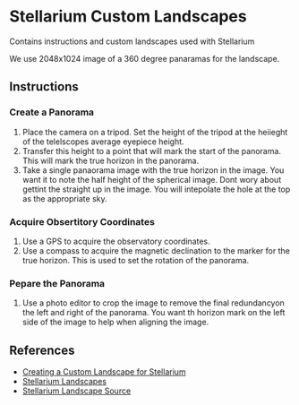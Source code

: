 # Stellarium Custom Landscapes

Contains instructions and custom landscapes used with Stellarium

We use 2048x1024 image of a 360 degree panaramas for the landscape.

## Instructions

### Create a Panorama

1. Place the camera on a tripod. Set the height of the tripod at the heiieght of the telelscopes average eyepiece height.
2. Transfer this height to a point that will mark the start of the panorama. This will mark the true horizon in the panorama.
3. Take a single panaorama image with the true horizon in the image. You want it to note the half height of the spherical image. Dont wory about gettint the straight up in the image. You will intepolate the hole at the top as the appropriate sky.

### Acquire Obsertitory Coordinates

1. Use a GPS to acquire the observatory coordinates.
2. Use a compass to acquire the magnetic declination to the marker for the true horizon. This is used to set the rotation of the panorama.

### Pepare the Panorama

1. Use a photo editor to crop the image to remove the final redundancyon the left and right of the panorama. You want th horizon mark on the left side of the image to help when aligning the image.

## References

* [Creating a Custom Landscape for Stellarium](https://www.youtube.com/watch?v=wv_Fpvf06Bw)
* [Stellarium Landscapes](https://stellarium.org/landscapes.html)
* [Stellarium Landscape Source](https://github.com/Stellarium/stellarium/tree/master/landscapes)


